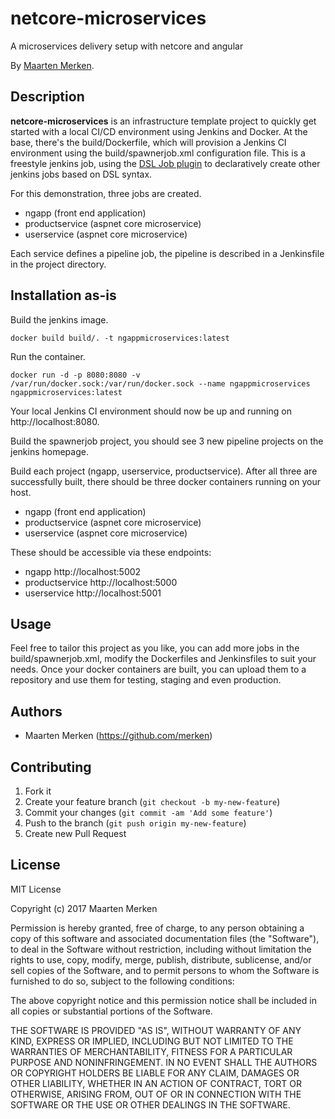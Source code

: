# netcore-microservices
A microservices delivery setup with netcore and angular

By [Maarten Merken](https://github.com/merken).

## Description
**netcore-microservices** is an infrastructure template project to quickly get started with a local CI/CD environment using Jenkins and Docker.
At the base, there's the build/Dockerfile, which will provision a Jenkins CI environment using the build/spawnerjob.xml configuration file.
This is a freestyle jenkins job, using the [DSL Job plugin](https://jenkinsci.github.io/job-dsl-plugin/) to declaratively create other jenkins jobs based on DSL syntax.

For this demonstration, three jobs are created.
- ngapp (front end application)
- productservice (aspnet core microservice)
- userservice (aspnet core microservice)

Each service defines a pipeline job, the pipeline is described in a Jenkinsfile in the project directory.

## Installation as-is

Build the jenkins image.

```console
docker build build/. -t ngappmicroservices:latest
```

Run the container.

```console
docker run -d -p 8080:8080 -v /var/run/docker.sock:/var/run/docker.sock --name ngappmicroservices ngappmicroservices:latest
```

Your local Jenkins CI environment should now be up and running on http://localhost:8080.

Build the spawnerjob project, you should see 3 new pipeline projects on the jenkins homepage.

Build each project (ngapp, userservice, productservice).
After all three are successfully built, there should be three docker containers running on your host.
- ngapp (front end application)
- productservice (aspnet core microservice)
- userservice (aspnet core microservice)

These should be accessible via these endpoints:
- ngapp http://localhost:5002
- productservice http://localhost:5000
- userservice http://localhost:5001

## Usage

Feel free to tailor this project as you like, you can add more jobs in the build/spawnerjob.xml, modify the Dockerfiles and Jenkinsfiles to suit your needs.
Once your docker containers are built, you can upload them to a repository and use them for testing, staging and even production.

## Authors

* Maarten Merken (https://github.com/merken)

## Contributing

1. Fork it
2. Create your feature branch (`git checkout -b my-new-feature`)
3. Commit your changes (`git commit -am 'Add some feature'`)
4. Push to the branch (`git push origin my-new-feature`)
5. Create new Pull Request

## License

MIT License

Copyright (c) 2017 Maarten Merken

Permission is hereby granted, free of charge, to any person obtaining a copy
of this software and associated documentation files (the "Software"), to deal
in the Software without restriction, including without limitation the rights
to use, copy, modify, merge, publish, distribute, sublicense, and/or sell
copies of the Software, and to permit persons to whom the Software is
furnished to do so, subject to the following conditions:

The above copyright notice and this permission notice shall be included in all
copies or substantial portions of the Software.

THE SOFTWARE IS PROVIDED "AS IS", WITHOUT WARRANTY OF ANY KIND, EXPRESS OR
IMPLIED, INCLUDING BUT NOT LIMITED TO THE WARRANTIES OF MERCHANTABILITY,
FITNESS FOR A PARTICULAR PURPOSE AND NONINFRINGEMENT. IN NO EVENT SHALL THE
AUTHORS OR COPYRIGHT HOLDERS BE LIABLE FOR ANY CLAIM, DAMAGES OR OTHER
LIABILITY, WHETHER IN AN ACTION OF CONTRACT, TORT OR OTHERWISE, ARISING FROM,
OUT OF OR IN CONNECTION WITH THE SOFTWARE OR THE USE OR OTHER DEALINGS IN THE
SOFTWARE.